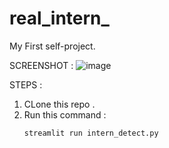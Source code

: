 # real_intern_
My First self-project.

SCREENSHOT :
![image](https://github.com/user-attachments/assets/6b1aed4a-60a7-4e39-ba60-677aafed7e92)

STEPS :
1) CLone this repo .
2) Run this command :
   ```sh
   streamlit run intern_detect.py
```
